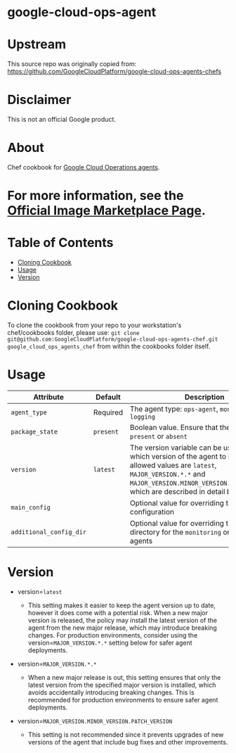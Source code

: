 google-cloud-ops-agent
============

# Upstream

This source repo was originally copied from:
https://github.com/GoogleCloudPlatform/google-cloud-ops-agents-chefs

# Disclaimer

This is not an official Google product.

# <a name="about"></a>About

Chef cookbook for [Google Cloud Operations agents](https://cloud.google.com/stackdriver/docs/solutions/agents).

For more information, see the [Official Image Marketplace Page](https://github.com/GoogleCloudPlatform/google-cloud-ops-agents-chef/blob/master/README.md).
============

# <a name="table-of-contents"></a>Table of Contents
* [Cloning Cookbook](#cloning-cookbook)
* [Usage](#usage)
* [Version](#version)

# <a name="cloning-cookbook"></a>Cloning Cookbook
To clone the cookbook from your repo to your workstation's chef/cookbooks folder, please use:
`git clone git@github.com:GoogleCloudPlatform/google-cloud-ops-agents-chef.git google_cloud_ops_agents_chef`
from within the cookbooks folder itself.

# <a name="usage"></a>Usage
| Attribute               | Default       | Description                                                       |
| ---                     | ---           | ---                                                               |
| `agent_type`            | Required      | The agent type: `ops-agent`, `monitoring`, `logging`              |
| `package_state`         | `present`     | Boolean value. Ensure that the agent is `present` or `absent`  |
| `version`               | `latest`      | The version variable can be used to specify which version of the agent to install. The allowed values are `latest`, `MAJOR_VERSION.*.*` and `MAJOR_VERSION.MINOR_VERSION.PATCH_VERSION`, which are described in detail below. |
| `main_config`           |               | Optional value for overriding the default configuration           |
| `additional_config_dir` |               | Optional value for overriding the plugins directory for the `monitoring` or `logging` agents |

# <a name="version"></a>Version
- version=`latest`
  - This setting makes it easier to keep the agent version up to date, however it does come with a potential risk. When a new major version is released, the policy may install the latest version of the agent from the new major release, which may introduce breaking changes. For production environments, consider using the version=`MAJOR_VERSION.*.*` setting below for safer agent deployments.

- version=`MAJOR_VERSION.*.*`
  - When a new major release is out, this setting ensures that only the latest version from the specified major version is installed, which avoids accidentally introducing breaking changes. This is recommended for production environments to ensure safer agent deployments.

- version=`MAJOR_VERSION.MINOR_VERSION.PATCH_VERSION`
  - This setting is not recommended since it prevents upgrades of new versions of the agent that include bug fixes and other improvements.
